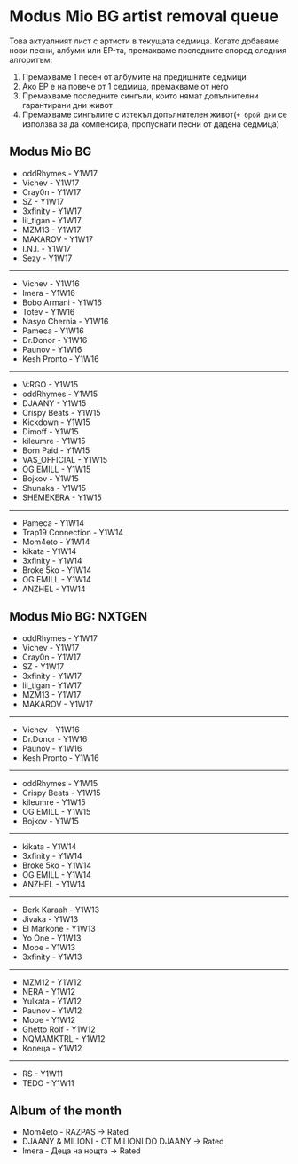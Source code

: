 # Modus Mio BG artist removal queue
Това актуалният лист с артисти в текущата седмица. Когато добавяме нови песни, албуми или EP-та, премахваме последните според следния алгоритъм:

1. Премахваме 1 песен от албумите на предишните седмици
1. Ако EP е на повече от 1 седмица, премахваме от него
1. Премахваме последните сингъли, които нямат допълнителни гарантирани дни живот
1. Премахваме сингълите с изтекъл допълнителен живот(`+ брой дни` се използва за да компенсира, пропуснати песни от дадена седмица)

## Modus Mio BG <!------------------------------------------------------------------------------------------->

- oddRhymes - Y1W17
- Vichev - Y1W17
- Cray0n - Y1W17
- SZ - Y1W17
- 3xfinity - Y1W17
- lil\_tigan - Y1W17
- MZM13 - Y1W17
- MAKAROV - Y1W17
- I.N.I. - Y1W17
- Sezy - Y1W17

---

- Vichev - Y1W16
- Imera - Y1W16
- Bobo Armani - Y1W16
- Totev - Y1W16
- Nasyo Chernia - Y1W16
- Pameca - Y1W16
- Dr.Donor - Y1W16
- Paunov - Y1W16
- Kesh Pronto - Y1W16

---

- V:RGO - Y1W15
- oddRhymes - Y1W15
- DJAANY - Y1W15
- Crispy Beats - Y1W15
- Kickdown - Y1W15
- Dimoff - Y1W15
- kileumre - Y1W15
- Born Paid - Y1W15
- VA$\_OFFICIAL - Y1W15
- OG EMILL - Y1W15
- Bojkov - Y1W15
- Shunaka - Y1W15
- SHEMEKERA - Y1W15

---

- Pameca - Y1W14
- Trap19 Connection - Y1W14
- Mom4eto - Y1W14
- kikata - Y1W14
- 3xfinity - Y1W14
- Broke 5ko - Y1W14
- OG EMILL - Y1W14
- ANZHEL - Y1W14

## Modus Mio BG: NXTGEN <!---------------------------------------------------------------------------------->

- oddRhymes - Y1W17
- Vichev - Y1W17
- Cray0n - Y1W17
- SZ - Y1W17
- 3xfinity - Y1W17
- lil\_tigan - Y1W17
- MZM13 - Y1W17
- MAKAROV - Y1W17

---

- Vichev - Y1W16
- Dr.Donor - Y1W16
- Paunov - Y1W16
- Kesh Pronto - Y1W16

---

- oddRhymes - Y1W15
- Crispy Beats - Y1W15
- kileumre - Y1W15
- OG EMILL - Y1W15
- Bojkov - Y1W15

---

- kikata - Y1W14
- 3xfinity - Y1W14
- Broke 5ko - Y1W14
- OG EMILL - Y1W14
- ANZHEL - Y1W14

---

- Berk Karaah - Y1W13
- Jivaka - Y1W13
- El Markone - Y1W13
- Yo One - Y1W13
- Mope - Y1W13
- 3xfinity - Y1W13

---

- MZM12 - Y1W12
- NERA - Y1W12
- Yulkata - Y1W12
- Paunov - Y1W12
- Mope - Y1W12
- Ghetto Rolf - Y1W12
- NQMAMKTRL - Y1W12
- Колеца - Y1W12

---

- RS - Y1W11
- TEDO - Y1W11

## Album of the month <!------------------------------------------------------------------------------------->

- Mom4eto - RAZPAS -> Rated
- DJAANY & MILIONI - OT MILIONI DO DJAANY -> Rated
- Imera - Деца на нощта -> Rated
